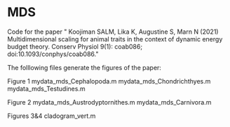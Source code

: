 # MDS

Code for the paper " Koojiman SALM, Lika K, Augustine S, Marn N (2021) Multidimensional scaling for animal traits in the context of dynamic energy budget theory. Conserv Physiol 9(1): coab086; doi:10.1093/conphys/coab086." 

The folllowing files generate the figures of the paper:

Figure 1
mydata_mds_Cephalopoda.m
mydata_mds_Chondrichthyes.m
mydata_mds_Testudines.m

Figure 2 
mydata_mds_Austrodyptornithes.m
mydata_mds_Carnivora.m

Figures 3&4
cladogram_vert.m


